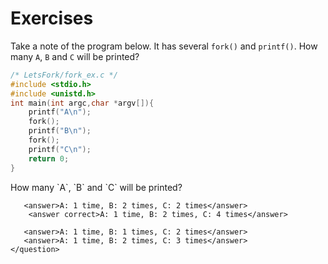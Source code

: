 # Exercises

Take a note of the program below. It has several `fork()` and `printf()`. How many `A`, `B` and `C` will be printed?

```c
/* LetsFork/fork_ex.c */
#include <stdio.h>
#include <unistd.h>
int main(int argc,char *argv[]){
    printf("A\n");
    fork();
    printf("B\n");
    fork();
    printf("C\n");
    return 0;
}


```

<quiz name="Fork Quiz">
    <question>
           <p>How many `A`, `B` and `C` will be printed?</p>
       
       <answer>A: 1 time, B: 2 times, C: 2 times</answer>
        <answer correct>A: 1 time, B: 2 times, C: 4 times</answer>

       <answer>A: 1 time, B: 1 times, C: 2 times</answer>
       <answer>A: 1 time, B: 2 times, C: 3 times</answer>
    </question>
</quiz>

<!--
> In progress

<quiz name="Gitbook Quiz">

 <question multiple>

 <p>What is gitbook used for?</p>

 <answer correct>To read books</answer>

 <answer>To book hotel named git</answer>

 <answer correct>To write and publish beautiful books</answer>

 <explanation>GitBook.com lets you write, publish and manage your books online as a service.</explanation>

 </question>

 <question>

 <p>Is it quiz?</p>

 <answer correct>Yes</answer>

 <answer>No</answer>

 </question>

 <question>

 <p>This is multiple dropdown quiz, in each dropdown select a correct number corresponding to the dropdown's order</p>

 <answer>

 <option correct>First</option>

 <option>Second</option>

 <option>Third</option>

 <option>Fourth</option>

 </answer>

 <answer>

 <option>First</option>

 <option correct>Second</option>

 <option>Third</option>

 <option>Fourth</option>

 </answer>

 <answer>

 <option>First</option>

 <option>Second</option>

 <option correct>Third</option>

 <option>Fourth</option>

 </answer>

 <answer>

 <option>First</option>

 <option>Second</option>

 <option>Third</option>

 <option correct>Fourth</option>

 </answer>

 </question>

</quiz>
-->